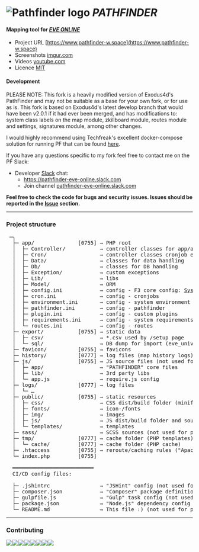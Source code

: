 # ![Pathfinder logo](favicon/favicon-32x32.png "Logo") *PATHFINDER*
#### Mapping tool for [*EVE ONLINE*](https://www.eveonline.com)

- Project URL [https://www.pathfinder-w.space](https://www.pathfinder-w.space)
- Screenshots [imgur.com](http://imgur.com/a/k2aVa)
- Videos [youtube.com](https://www.youtube.com/channel/UC7HU7XEoMbqRwqxDTbMjSPg)
- Licence [MIT](http://opensource.org/licenses/MIT)

#### Development

PLEASE NOTE: This fork is a heavily modified version of Exodus4d's PathFinder and may not be suitable as a base for your own fork, or for use as is. This fork is based on Exodus4d's latest develop branch that would have been v2.0.1 if it had ever been merged, and has modifications to: system class labels on the map module, zkillboard module, routes module and settings, signatures module, among other changes. 

I would highly recommend using Techfreak's excellent docker-compose solution for running PF that can be found [here](https://gitlab.com/techfreak/pathfinder-container/).

If you have any questions specific to my fork feel free to contact me on the PF Slack:

- Developer [Slack](https://slack.com) chat:
  - https://pathfinder-eve-online.slack.com
  - Join channel [pathfinder-eve-online.slack.com](https://join.slack.com/t/pathfinder-eve-online/shared_invite/enQtMzMyOTkyMjczMTA3LWI2NGE1OTY5ODBmNDZlMDY3MDIzYjk5ZTljM2JjZjIwNDRkNzMyMTEwMDUzOGQwM2E3ZjE1NGEwNThlMzYzY2Y)

**Feel free to check the code for bugs and security issues.
Issues should be reported in the [Issue](https://github.com/exodus4d/pathfinder/issues) section.**

***

### Project structure
<pre>
 ─╮
  ├─ app/              [0755] → PHP root
  │  ├─ Controller/           → controller classes for app/ajax endpoints (see routes.ini)
  │  ├─ Cron/                 → controller classes cronjob endpoints (see cron.ini)
  │  ├─ Data/                 → classes for data handling
  │  ├─ Db/                   → classes for DB handling
  │  ├─ Exception/            → custom exceptions
  │  ├─ Lib/                  → libs
  │  ├─ Model/                → ORM
  │  ├─ config.ini            → config - F3 core config: <a href="//fatfreeframework.com/3.7/quick-reference#SystemVariables" title="Fat-Free Framework - SystemVariables">SystemVariables</a>
  │  ├─ cron.ini              → config - cronjobs
  │  ├─ environment.ini       → config - system environment
  │  ├─ pathfinder.ini        → config - pathfinder
  │  ├─ plugin.ini            → config - custom plugins
  │  ├─ requirements.ini      → config - system requirements
  │  └─ routes.ini            → config - routes
  ├─ export/           [0755] → static data
  │  ├─ csv/                  → *.csv used by /setup page
  │  └─ sql/                  → DB dump for import (eve_universe.sql.zip)
  ├─ favicon/          [0755] → favicons
  ├─ history/          [0777] → log files (map history logs) [optional]
  ├─ js/               [0755] → JS source files (not used for production)
  │  ├─ app/                  → "PATHFINDER" core files
  │  ├─ lib/                  → 3rd party libs
  │  └─ app.js                → require.js config
  ├─ logs/             [0777] → log files
  │  └─ …
  ├─ public/           [0755] → static resources
  │  ├─ css/                  → CSS dist/build folder (minified)
  │  ├─ fonts/                → icon-/fonts
  │  ├─ img/                  → images
  │  ├─ js/                   → JS dist/build folder and source maps (minified, uglified)
  │  └─ templates/            → templates
  ├─ sass/                    → SCSS sources (not used for production)
  ├─ tmp/              [0777] → cache folder (PHP templates)
  │  └─ cache/         [0777] → cache folder (PHP cache)
  ├─ .htaccess         [0755] → reroute/caching rules ("Apache" only!)
  └─ index.php         [0755]

  ━━━━━━━━━━━━━━━━━━━━━━━━━━
  CI/CD config files:
  
  ├─ .jshintrc                → "JSHint" config (not used for production)
  ├─ composer.json            → "Composer" package definition
  ├─ gulpfile.js              → "Gulp" task config (not used for production)
  ├─ package.json             → "Node.js" dependency config (not used for production)
  └─ README.md                → This file :) (not used for production)
</pre>

***

### Contributing

[![](https://sourcerer.io/fame/exodus4d/exodus4d/pathfinder/images/0)](https://sourcerer.io/fame/exodus4d/exodus4d/pathfinder/links/0)[![](https://sourcerer.io/fame/exodus4d/exodus4d/pathfinder/images/1)](https://sourcerer.io/fame/exodus4d/exodus4d/pathfinder/links/1)[![](https://sourcerer.io/fame/exodus4d/exodus4d/pathfinder/images/2)](https://sourcerer.io/fame/exodus4d/exodus4d/pathfinder/links/2)[![](https://sourcerer.io/fame/exodus4d/exodus4d/pathfinder/images/3)](https://sourcerer.io/fame/exodus4d/exodus4d/pathfinder/links/3)[![](https://sourcerer.io/fame/exodus4d/exodus4d/pathfinder/images/4)](https://sourcerer.io/fame/exodus4d/exodus4d/pathfinder/links/4)[![](https://sourcerer.io/fame/exodus4d/exodus4d/pathfinder/images/5)](https://sourcerer.io/fame/exodus4d/exodus4d/pathfinder/links/5)[![](https://sourcerer.io/fame/exodus4d/exodus4d/pathfinder/images/6)](https://sourcerer.io/fame/exodus4d/exodus4d/pathfinder/links/6)[![](https://sourcerer.io/fame/exodus4d/exodus4d/pathfinder/images/7)](https://sourcerer.io/fame/exodus4d/exodus4d/pathfinder/links/7)


